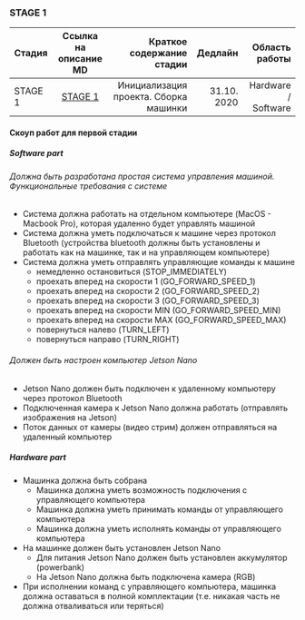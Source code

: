 ### STAGE 1

| Стадия   | Ссылка на описание MD   | Краткое содержание стадии            | Дедлайн     | Область работы      |
|----------|:-----------------------:|-------------------------------------:|------------:|--------------------:|
| STAGE 1  | [STAGE 1](stage_1.md)   | Инициализация проекта. Сборка машинки| 31.10. 2020 | Hardware / Software |


#### Скоуп работ для первой стадии

##### Software part

###### Должна быть разработана простая система управления машиной. Функциональные требования с системе
- Система должна работать на отдельном компьютере (MacOS - Macbook Pro), которая удаленно будет управлять машиной
- Система должна уметь подключаться к машине через протокол Bluetooth (устройства bluetooth должны быть установлены и работать как на машинке, так и на управляющем компьютере)
- Система должна уметь отправлять управляющие команды к машине
    * немедленно остановиться (STOP_IMMEDIATELY)
    * проехать вперед на скорости 1 (GO_FORWARD_SPEED_1) 
    * проехать вперед на скорости 2 (GO_FORWARD_SPEED_2) 
    * проехать вперед на скорости 3 (GO_FORWARD_SPEED_3) 
    * проехать вперед на скорости MIN (GO_FORWARD_SPEED_MIN) 
    * проехать вперед на скорости MAX (GO_FORWARD_SPEED_MAX) 
    * повернуться налево (TURN_LEFT)
    * повернуться направо (TURN_RIGHT)

###### Должен быть настроен компьютер Jetson Nano
- Jetson Nano должен быть подключен к удаленному компьютеру через протокол Bluetooth
- Подключенная камера к Jetson Nano должна работать (отправлять изображения на Jetson)
- Поток данных от камеры (видео стрим) должен отправляться на удаленный компьютер

##### Hardware part
- Машинка должна быть собрана
    * Машинка должна уметь возможность подключения с управляющего компьютера
    * Машинка должна уметь принимать команды от управляющего компьютера
    * Машинка должна уметь исполнять команды от управляющего компьютера
- На машинке должен быть установлен Jetson Nano
    * Для питания Jetson Nano должен быть установлен аккумулятор (powerbank) 
    * На Jetson Nano должна быть подключена камера (RGB)
- При исполнении команд с управляющего компьютера, машинка должна оставаться в полной комплектации (т.е. никакая часть не должна отваливаться или теряться)
